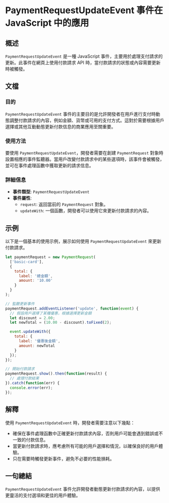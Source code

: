 <!--
Meta Description: # PaymentRequestUpdateEvent 事件在 JavaScript 中的應用 ## 概述 `PaymentRequestUpdateEvent` 是一種 JavaScript 事件，主要用於處理支付請求的更新。此事件在網頁上使用付款請求 API 時，當付款請求的狀態或內容需要更新時...
Meta Keywords: paymentrequestupdateevent, paymentrequest, javascript, let, function
-->

# PaymentRequestUpdateEvent 事件在 JavaScript 中的應用

## 概述
`PaymentRequestUpdateEvent` 是一種 JavaScript 事件，主要用於處理支付請求的更新。此事件在網頁上使用付款請求 API 時，當付款請求的狀態或內容需要更新時被觸發。

## 文檔
### 目的
`PaymentRequestUpdateEvent` 事件的主要目的是允許開發者在用戶進行支付時動態調整付款請求的內容，例如金額、貨幣或可用的支付方式。這對於需要根據用戶選擇或其他互動動態更新付款信息的商業應用至關重要。

### 使用方法
要使用 `PaymentRequestUpdateEvent`，開發者需要在創建 `PaymentRequest` 對象時設置相應的事件監聽器。當用戶改變付款請求中的某些選項時，該事件會被觸發，並可在事件處理函數中獲取更新的請求信息。

### 詳細信息
- **事件類型**: `PaymentRequestUpdateEvent`
- **事件屬性**: 
  - `request`: 返回當前的 `PaymentRequest` 對象。
  - `updateWith`: 一個函數，開發者可以使用它來更新付款請求的內容。

## 示例
以下是一個基本的使用示例，展示如何使用 `PaymentRequestUpdateEvent` 來更新付款請求。

```javascript
let paymentRequest = new PaymentRequest(
  ['basic-card'],
  {
    total: {
      label: '總金額',
      amount: '10.00'
    }
  }
);

// 監聽更新事件
paymentRequest.addEventListener('update', function(event) {
  // 假設用戶選擇了某種優惠，根據選擇更新金額
  let discount = 2.00;
  let newTotal = (10.00 - discount).toFixed(2);

  event.updateWith({
    total: {
      label: '優惠後金額',
      amount: newTotal
    }
  });
});

// 開始付款請求
paymentRequest.show().then(function(result) {
  // 處理付款結果
}).catch(function(err) {
  console.error(err);
});
```

## 解釋
使用 `PaymentRequestUpdateEvent` 時，開發者需要注意以下幾點：
- 確保在事件處理函數中正確更新付款請求內容，否則用戶可能會遇到錯誤或不一致的付款信息。
- 當更新付款請求時，應考慮所有可能的用戶選擇和情況，以確保良好的用戶體驗。
- 只在需要時觸發更新事件，避免不必要的性能損耗。

## 一句總結
`PaymentRequestUpdateEvent` 事件允許開發者動態更新付款請求的內容，以提供更靈活的支付選項和更佳的用戶體驗。